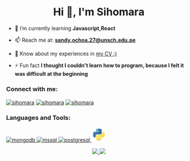 <h1 align="center">Hi 👋, I'm Sihomara</h1>

- 🌱 I’m currently learning **Javascript,React**

- 📫 Reach me at: **sandy.ochoa.27@unsch.edu.pe**

- 📄 Know about my experiences in [my CV :)](https://sihomasa.github.io/curriculumsihomara.github.io/)

- ⚡ Fun fact **I thought I couldn't learn how to program, because I felt it was difficult at the beginning**


<h3 align="left">Connect with me:</h3>
<p align="left">
<a href="https://linkedin.com/in/sihomara-sandy-ochoa-cisneros/" target="blank"><img align="center" src="https://raw.githubusercontent.com/rahuldkjain/github-profile-readme-generator/master/src/images/icons/Social/linked-in-alt.svg" alt="sihomara" height="30" width="40" /></a>
<a href="https://kaggle.com/sihomaraochoa" target="blank"><img align="center" src="https://raw.githubusercontent.com/rahuldkjain/github-profile-readme-generator/master/src/images/icons/Social/kaggle.svg" alt="sihomara" height="30" width="40" /></a>
<a href="https://instagram.com/sihomaochoa" target="blank"><img align="center" src="https://raw.githubusercontent.com/rahuldkjain/github-profile-readme-generator/master/src/images/icons/Social/instagram.svg" alt="sihomara" height="30" width="40" /></a>
</p>

<h3 align="left">Languages and Tools:</h3>
<p align="left"> <a href="https://www.javascript.com/" target="_blank" rel="noreferrer"> <img src="https://code.visualstudio.com/assets/icons/file-icons/javascript.svg" alt="mongodb" width="40" height="40"/> </a> <a href="https://www.microsoft.com/en-us/sql-server" target="_blank" rel="noreferrer"> <img src="https://www.svgrepo.com/show/303229/microsoft-sql-server-logo.svg" alt="mssql" width="40" height="40"/> </a> <a href="https://www.java.com/es/" target="_blank" rel="noreferrer"> <img src="https://1000marcas.net/wp-content/uploads/2020/11/Java-logo.png" alt="postgresql" width="40" height="40"/> </a> <a href="https://www.python.org" target="_blank" rel="noreferrer"> <img src="https://raw.githubusercontent.com/devicons/devicon/master/icons/python/python-original.svg" alt="python" width="40" height="40"/> </a> </p>

<p align="center">
     <a href="https://github.com/SihomaSa">
       <img height="180em" src="https://github-readme-stats.vercel.app/api?username=SihomaSa&show_icons=true&theme=chartreuse-dark&bg_color=30,5C258D,4389A2&disable_animations=false"/>
       <img height="180em" src="https://github-readme-stats.vercel.app/api/top-langs/?username=SihomaSa&layout=compact&title_color=FFFFFF&theme=algolia&bg_color=30,FF0099,00416A&line_height=200&custom_title=My-Top-Languages"/>
     </a>
</p>


